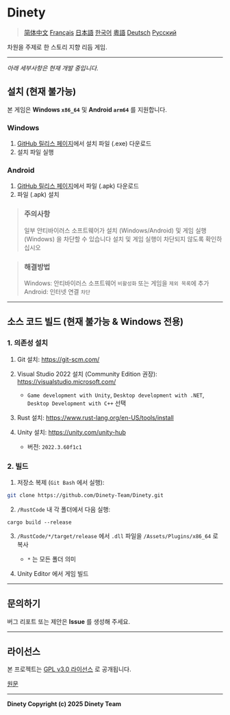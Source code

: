 # Dinety

> [简体中文](./README_zh.md)
> [Français](README_fr.md)
> [日本語](./README_ja.md)
> [한국어](./README_ko.md)
> [粵語](./README_yue.md)
> [Deutsch](./README_de.md)
> [Русский](./README_ru.md)

차원을 주제로 한 스토리 지향 리듬 게임.

---

*아래 세부사항은 현재 개발 중입니다.*

## 설치 (현재 불가능)

본 게임은 **Windows `x86_64`** 및 **Android `arm64`** 를 지원합니다.

### Windows

1. [GitHub 릴리스 페이지](https://github.com/Dinety-Team/Dinety/release)에서 설치 파일 (.exe) 다운로드
2. 설치 파일 실행

### Android

1. [GitHub 릴리스 페이지](https://github.com/Dinety-Team/Dinety/release)에서 파일 (.apk) 다운로드
2. 파일 (.apk) 설치

> ### 주의사항
> 일부 안티바이러스 소프트웨어가 설치
> (Windows/Android) 및 게임 실행 (Windows) 을 차단할 수 있습니다
> 설치 및 게임 실행이 차단되지 않도록 확인하십시오

> ### 해결방법
> Windows: 안티바이러스 소프트웨어 `비활성화` 또는 게임을 `제외 목록`에 추가
> Android: 인터넷 연결 `차단`
---
## 소스 코드 빌드 (현재 불가능 & Windows 전용)

### 1. 의존성 설치

1. Git 설치: <https://git-scm.com/>

2. Visual Studio 2022 설치 (Community Edition 권장): <https://visualstudio.microsoft.com/>
    - `Game development with Unity`, `Desktop development with .NET`, `Desktop Development with C++` 선택

3. Rust 설치: <https://www.rust-lang.org/en-US/tools/install>

4. Unity 설치: <https://unity.com/unity-hub>
    - 버전: `2022.3.60f1c1`

### 2. 빌드

1. 저장소 복제 (`Git Bash` 에서 실행):
```bash
git clone https://github.com/Dinety-Team/Dinety.git
```

2. `/RustCode` 내 각 폴더에서 다음 실행:
```pwsh
cargo build --release
```

3. `/RustCode/*/target/release` 에서 `.dll` 파일을 `/Assets/Plugins/x86_64` 로 복사
    - `*` 는 모든 폴더 의미

4. Unity Editor 에서 게임 빌드
---
## 문의하기

버그 리포트 또는 제안은 **Issue** 를 생성해 주세요.

---
## 라이선스

본 프로젝트는 [GPL v3.0 라이선스](LICENSE.md) 로 공개됩니다.

[원문](https://www.gnu.org/licenses/gpl-3.0.html#license-text)

---
**Dinety Copyright (c) 2025 Dinety Team**